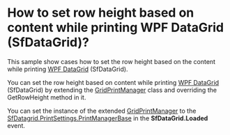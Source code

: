 # How to set row height based on content while printing WPF DataGrid (SfDataGrid)?

This sample show cases how to set the row height based on the content while printing [WPF DataGrid](https://www.syncfusion.com/wpf-ui-controls/datagrid) (SfDataGrid).

You can set the row height based on content while printing [WPF DataGrid](https://www.syncfusion.com/wpf-ui-controls/datagrid) (SfDataGrid) by extending the [GridPrintManager](https://help.syncfusion.com/cr/wpf/Syncfusion.UI.Xaml.Grid.GridPrintManager.html) class and overriding the GetRowHeight method in it. 

You can set the instance of the extended [GridPrintManager](https://help.syncfusion.com/cr/wpf/Syncfusion.UI.Xaml.Grid.GridPrintManager.html) to the [SfDatagrid.PrintSettings.PrintManagerBase](https://help.syncfusion.com/cr/wpf/Syncfusion.UI.Xaml.Grid.PrintSettings.html#Syncfusion_UI_Xaml_Grid_PrintSettings_PrintManagerBase) in the **SfDataGrid.Loaded** event.
